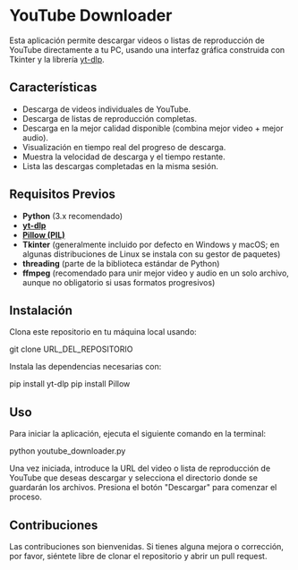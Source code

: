 # YouTube Downloader

Esta aplicación permite descargar videos o listas de reproducción de YouTube directamente a tu PC, usando una interfaz gráfica construida con Tkinter y la librería [yt-dlp](https://github.com/yt-dlp/yt-dlp).

## Características

- Descarga de videos individuales de YouTube.  
- Descarga de listas de reproducción completas.  
- Descarga en la mejor calidad disponible (combina mejor video + mejor audio).  
- Visualización en tiempo real del progreso de descarga.  
- Muestra la velocidad de descarga y el tiempo restante.  
- Lista las descargas completadas en la misma sesión.

## Requisitos Previos

- **Python** (3.x recomendado)  
- **[yt-dlp](https://github.com/yt-dlp/yt-dlp)**  
- **[Pillow (PIL)](https://pillow.readthedocs.io/)**  
- **Tkinter** (generalmente incluido por defecto en Windows y macOS; en algunas distribuciones de Linux se instala con su gestor de paquetes)  
- **threading** (parte de la biblioteca estándar de Python)
- **ffmpeg** (recomendado para unir mejor video y audio en un solo archivo, aunque no obligatorio si usas formatos progresivos)


## Instalación

Clona este repositorio en tu máquina local usando:

git clone URL_DEL_REPOSITORIO

Instala las dependencias necesarias con:

pip install yt-dlp
pip install Pillow

## Uso

Para iniciar la aplicación, ejecuta el siguiente comando en la terminal:

python youtube_downloader.py

Una vez iniciada, introduce la URL del video o lista de reproducción de YouTube que deseas descargar y selecciona el directorio donde se guardarán los archivos. Presiona el botón "Descargar" para comenzar el proceso.

## Contribuciones

Las contribuciones son bienvenidas. Si tienes alguna mejora o corrección, por favor, siéntete libre de clonar el repositorio y abrir un pull request.


